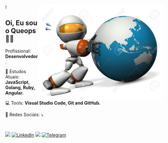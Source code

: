 !<img src="./images/mundoqueops1.png" width="400px" align="right" alt="icon-robo">



<h2 align="left">Oi, Eu sou o Queops👋🏽</h1>
<p align=left>Profissional: <strong>Desenvolvedor</strong>.</p>
<p align="left">🌈 Estudos Atuais: <strong>JavaScript, Golang, Ruby, Angular.</strong></p>
<p align="left">💻 Tools: <strong>Visual Studio Code, Git and GitHub.</strong></p>
<p align="left">💌 Redes Sociais: ⤵️</p>
<br>



<p align="left">
  <a href="mailto:queops@gmail.com" alt="Gmail"><img src="https://img.shields.io/badge/-Gmail-FF0000?style=flat-square&labelColor=FF0000&logo=gmail&logoColor=white&link=mailto:queops@gmail.com"/></a>
  <a href="https://www.linkedin.com/in/queops-vitoria-23135174/"><img src="https://img.shields.io/badge/LinkedIn-%230077B5.svg?&style=flat-square&logo=linkedin&logoColor=white" alt="LinkedIn"></a>
  <a href="https://api.whatsapp.com/send?phone=5531920009233&text=Ol%C3%A1%20Queops!%20" alt="WhatsApp"><img src="https://img.shields.io/badge/-WhatsApp-25d366?style=flat-square&labelColor=25d366&logo=whatsapp&logoColor=white&link=https://api.whatsapp.com/send?phone=5531920009233&text=Ol%C3%A1%20Queops!%20"/></a>
<a href="t.me/queopsvitoria"><img src="https://img.shields.io/badge/Telegram-%231877F2.svg?&style=flat-square&logo=Telegram&logoColor=white" alt="Telegram"></a>

</p>



